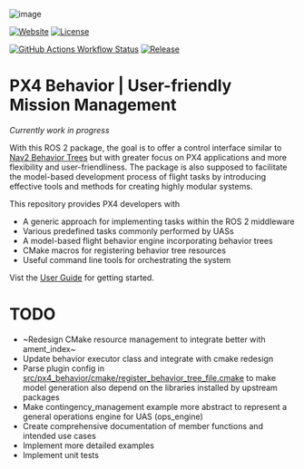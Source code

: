 ![image](https://github.com/robin-mueller/px4-behavior-docs/blob/master/public/logo-wo-bg.png)

[![Website](https://img.shields.io/website?url=https://robin-mueller.github.io/px4-behavior-docs/)](https://robin-mueller.github.io/px4-behavior-docs/)
[![License](https://img.shields.io/github/license/robin-mueller/px4-behavior?color=blue)](https://www.apache.org/licenses/LICENSE-2.0)

[![GitHub Actions Workflow Status](https://img.shields.io/github/actions/workflow/status/robin-mueller/px4-behavior/build-and-test.yml?label=Build%20and%20Test)](https://github.com/robin-mueller/px4-behavior/actions/workflows/build-and-test.yml)
[![Release](https://img.shields.io/github/v/release/robin-mueller/px4-behavior?label=Release)](https://github.com/robin-mueller/px4-behavior/releases)

# PX4 Behavior | User-friendly Mission Management

*Currently work in progress*

With this ROS 2 package, the goal is to offer a control interface similar to [Nav2 Behavior Trees](https://docs.nav2.org/behavior_trees/index.html) but with greater focus on PX4 applications and more flexibility and user-friendliness. The package is also supposed to facilitate the model-based development process of flight tasks by introducing effective tools and methods for creating highly modular systems.

This repository provides PX4 developers with
- A generic approach for implementing tasks within the ROS 2 middleware
- Various predefined tasks commonly performed by UASs
- A model-based flight behavior engine incorporating behavior trees
- CMake macros for registering behavior tree resources
- Useful command line tools for orchestrating the system

Vist the [User Guide](https://robin-mueller.github.io/px4-behavior-docs/welcome/) for getting started.

# TODO

- ~Redesign CMake resource management to integrate better with ament_index~
- Update behavior executor class and integrate with cmake redesign
- Parse plugin config in [src/px4_behavior/cmake/register_behavior_tree_file.cmake]() to make model generation also depend on the libraries installed by upstream packages
- Make contingency_management example more abstract to represent a general operations engine for UAS (ops_engine)
- Create comprehensive documentation of member functions and intended use cases
- Implement more detailed examples
- Implement unit tests

